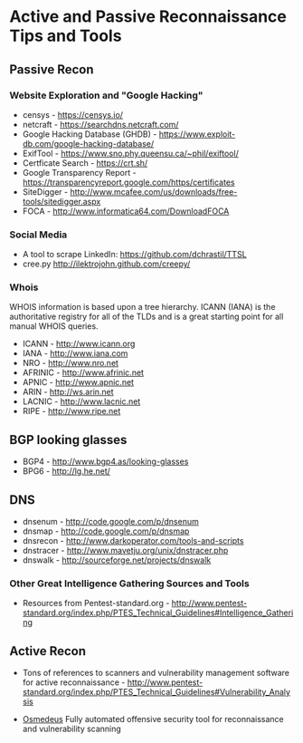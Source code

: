 # Active and Passive Reconnaissance Tips and Tools

## Passive Recon

### Website Exploration and "Google Hacking"
* censys - https://censys.io/
* netcraft - https://searchdns.netcraft.com/
* Google Hacking Database (GHDB) - https://www.exploit-db.com/google-hacking-database/
* ExifTool - https://www.sno.phy.queensu.ca/~phil/exiftool/
* Certficate Search - https://crt.sh/
* Google Transparency Report - https://transparencyreport.google.com/https/certificates
* SiteDigger - http://www.mcafee.com/us/downloads/free-tools/sitedigger.aspx
* FOCA - 	http://www.informatica64.com/DownloadFOCA

### Social Media
* A tool to scrape LinkedIn: https://github.com/dchrastil/TTSL
* cree.py	http://ilektrojohn.github.com/creepy/

### Whois
WHOIS information is based upon a tree hierarchy. ICANN (IANA) is the authoritative registry for all of the TLDs and is a great starting point for all manual WHOIS queries.
* ICANN - http://www.icann.org
* IANA - http://www.iana.com
* NRO - http://www.nro.net
* AFRINIC - http://www.afrinic.net
* APNIC - http://www.apnic.net
* ARIN - http://ws.arin.net
* LACNIC - http://www.lacnic.net
* RIPE - http://www.ripe.net

## BGP looking glasses
* BGP4 - http://www.bgp4.as/looking-glasses
* BPG6 - http://lg.he.net/

## DNS
* dnsenum -	http://code.google.com/p/dnsenum
* dnsmap - http://code.google.com/p/dnsmap
* dnsrecon - http://www.darkoperator.com/tools-and-scripts
* dnstracer - http://www.mavetju.org/unix/dnstracer.php
* dnswalk - http://sourceforge.net/projects/dnswalk

### Other Great Intelligence Gathering Sources and Tools
* Resources from Pentest-standard.org - http://www.pentest-standard.org/index.php/PTES_Technical_Guidelines#Intelligence_Gathering

## Active Recon
* Tons of references to scanners and vulnerability management software for active reconnaissance - http://www.pentest-standard.org/index.php/PTES_Technical_Guidelines#Vulnerability_Analysis

* [Osmedeus](https://github.com/j3ssie/Osmedeus) Fully automated offensive security tool for reconnaissance and vulnerability scanning
